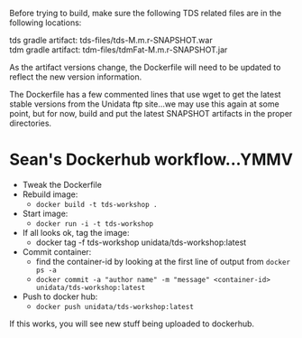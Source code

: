 Before trying to build, make sure the following TDS related files are
in the following locations:

tds gradle artifact: tds-files/tds-M.m.r-SNAPSHOT.war  
tdm gradle artifact: tdm-files/tdmFat-M.m.r-SNAPSHOT.jar

As the artifact versions change, the Dockerfile will need to be updated to
reflect the new version information.

The Dockerfile has a few commented lines that use wget to get the
latest stable versions from the Unidata ftp site...we may use this
again at some point, but for now, build and put the latest SNAPSHOT
artifacts in the proper directories.

Sean's Dockerhub workflow...YMMV
================================

 * Tweak the Dockerfile
 * Rebuild image:
   * `docker build -t tds-workshop .`
 * Start image: 
   * `docker run -i -t tds-workshop`
 * If all looks ok, tag the image:
   * docker tag -f tds-workshop unidata/tds-workshop:latest
 * Commit container:
   * find the container-id by looking at the first line of output from `docker ps -a`
   * `docker commit -a "author name" -m "message" <container-id> unidata/tds-workshop:latest`
 * Push to docker hub:
   * `docker push unidata/tds-workshop:latest`

If this works, you will see new stuff being uploaded to dockerhub. 
